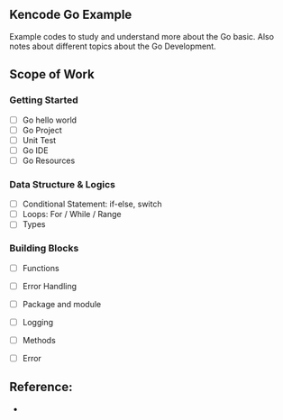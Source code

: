 Kencode Go Example
----------------------

Example codes to study and understand more about the Go basic. Also notes about different topics about the Go Development.

## Scope of Work 
### Getting Started
- [ ] Go hello world
- [ ] Go Project 
- [ ] Unit Test 
- [ ] Go IDE 
- [ ] Go Resources

### Data Structure & Logics
- [ ] Conditional Statement:  if-else, switch
- [ ] Loops: For / While / Range 
- [ ] Types 

### Building Blocks
- [ ] Functions 
- [ ] Error Handling 
- [ ] Package and module 
- [ ] Logging 
- [ ] Methods
- [ ] Error     
  



## Reference:
- 